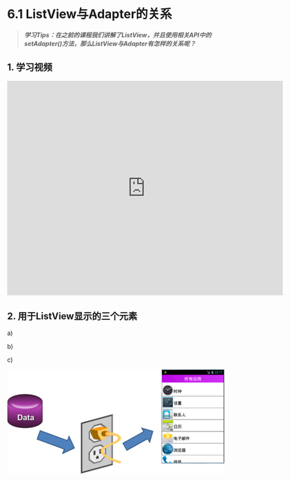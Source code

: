 # 6.1 ListView与Adapter的关系

>##### 学习Tips：在之前的课程我们讲解了ListView，并且使用相关API中的setAdapter()方法，那么ListView与Adapter有怎样的关系呢？

## 1. 学习视频

<iframe frameborder="0" width="640" height="498" src="https://v.qq.com/iframe/player.html?vid=z0180bhmznp&tiny=0&auto=0" allowfullscreen></iframe>

## 2. 用于ListView显示的三个元素

a)

b)

c)

![listview_witch_adapter.png](images/chapter6/listview_witch_adapter.png)
